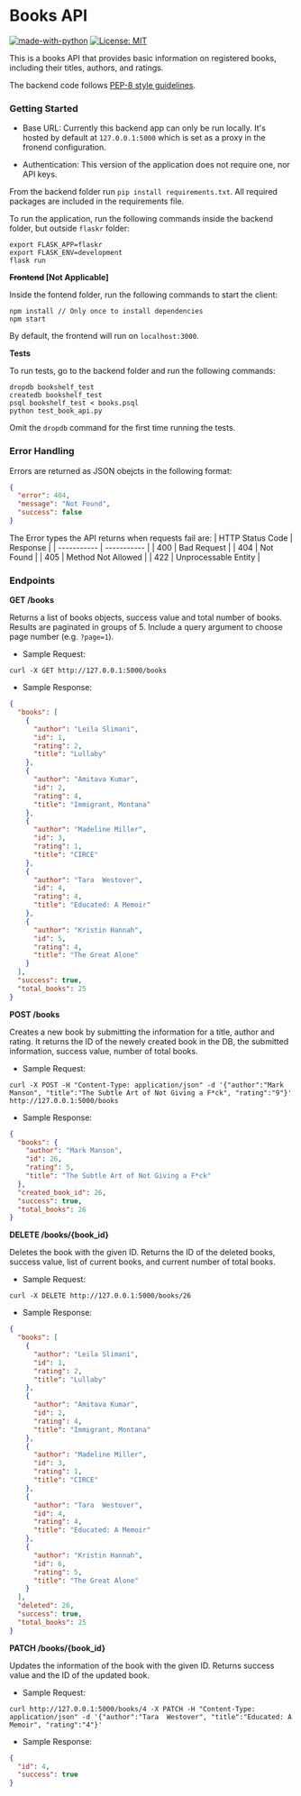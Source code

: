 # Books API
[![made-with-python](https://img.shields.io/badge/Made%20with-Python-1F425F.svg)](https://www.python.org/)
[![License: MIT](https://img.shields.io/badge/License-MIT-green.svg)](https://opensource.org/licenses/MIT)

This is a books API that provides basic information on registered books, including their titles, authors, and ratings.

The backend code follows [PEP-8 style guidelines](https://www.python.org/dev/peps/pep-0008/).

### Getting Started
- Base URL: Currently this backend app can only be run locally. It's hosted by default at `127.0.0.1:5000` which is set as a proxy in the fronend configuration.

- Authentication: This version of the application does not require one, nor API keys.

From the backend folder run `pip install requirements.txt`. All required packages are included in the requirements file.

To run the application, run the following commands inside the backend folder, but outside `flaskr` folder:

```
export FLASK_APP=flaskr
export FLASK_ENV=development
flask run
```

**~~Frontend~~ [Not Applicable]**

Inside the fontend folder, run the following commands to start the client:

```
npm install // Only once to install dependencies
npm start
```

By default, the frontend will run on `localhost:3000`.

**Tests**

To run tests, go to the backend folder and run the following commands:

```
dropdb bookshelf_test
createdb bookshelf_test
psql bookshelf_test < books.psql
python test_book_api.py
```

Omit the `dropdb` command for the first time running the tests.

### Error Handling
Errors are returned as JSON obejcts in the following format:

```json
{
  "error": 404, 
  "message": "Not Found", 
  "success": false
}
```

The Error types the API returns when requests fail are:
| HTTP Status Code | Response |
| ----------- | ----------- |
| 400 | Bad Request |
| 404 | Not Found |
| 405 | Method Not Allowed |
| 422 | Unprocessable Entity |

### Endpoints
**GET /books**

Returns a list of books objects, success value and total number of books. Results are paginated in groups of 5. Include a query argument to choose page number (e.g. `?page=1`).

* Sample Request:

```
curl -X GET http://127.0.0.1:5000/books
```

* Sample Response:

```json
{
  "books": [
    {
      "author": "Leila Slimani", 
      "id": 1, 
      "rating": 2, 
      "title": "Lullaby"
    }, 
    {
      "author": "Amitava Kumar", 
      "id": 2, 
      "rating": 4, 
      "title": "Immigrant, Montana"
    }, 
    {
      "author": "Madeline Miller", 
      "id": 3, 
      "rating": 1, 
      "title": "CIRCE"
    }, 
    {
      "author": "Tara  Westover", 
      "id": 4, 
      "rating": 4, 
      "title": "Educated: A Memoir"
    }, 
    {
      "author": "Kristin Hannah", 
      "id": 5, 
      "rating": 4, 
      "title": "The Great Alone"
    }
  ], 
  "success": true, 
  "total_books": 25
}
```

**POST /books**

Creates a new book by submitting the information for a title, author and rating. It returns the ID of the newely created book in the DB, the submitted information, success value, number of total books.

* Sample Request:

```
curl -X POST -H "Content-Type: application/json" -d '{"author":"Mark Manson", "title":"The Subtle Art of Not Giving a F*ck", "rating":"9"}' http://127.0.0.1:5000/books
```

* Sample Response:

```json
{
  "books": {
    "author": "Mark Manson",
    "id": 26,
    "rating": 5,
    "title": "The Subtle Art of Not Giving a F*ck"
  },
  "created_book_id": 26,
  "success": true,
  "total_books": 26
}
```

**DELETE /books/{book_id}**

Deletes the book with the given ID. Returns the ID of the deleted books, success value, list of current books, and current number of total books.

* Sample Request:

```
curl -X DELETE http://127.0.0.1:5000/books/26
```

* Sample Response:

```json
{
  "books": [
    {
      "author": "Leila Slimani",
      "id": 1,
      "rating": 2,
      "title": "Lullaby"
    },
    {
      "author": "Amitava Kumar",
      "id": 2,
      "rating": 4,
      "title": "Immigrant, Montana"
    },
    {
      "author": "Madeline Miller",
      "id": 3,
      "rating": 1,
      "title": "CIRCE"
    },
    {
      "author": "Tara  Westover",
      "id": 4,
      "rating": 4,
      "title": "Educated: A Memoir"
    },
    {
      "author": "Kristin Hannah",
      "id": 6,
      "rating": 5,
      "title": "The Great Alone"
    }
  ],
  "deleted": 26,
  "success": true,
  "total_books": 25
}
```

**PATCH /books/{book_id}**

Updates the information of the book with the given ID. Returns success value and the ID of the updated book.

* Sample Request:

```
curl http://127.0.0.1:5000/books/4 -X PATCH -H "Content-Type: application/json" -d '{"author":"Tara  Westover", "title":"Educated: A Memoir", "rating":"4"}'
```

* Sample Response:

```json
{
  "id": 4,
  "success": true
}
```
